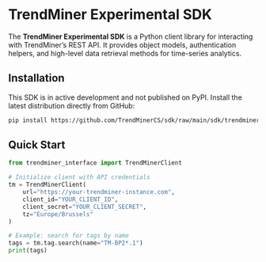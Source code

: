 # TrendMiner Experimental SDK

The **TrendMiner Experimental SDK** is a Python client library for interacting with TrendMiner’s REST API. It provides object models, authentication helpers, and high-level data retrieval methods for time-series analytics.

## Installation

This SDK is in active development and not published on PyPI. Install the latest distribution directly from GitHub:

```bash
pip install https://github.com/TrendMinerCS/sdk/raw/main/sdk/trendminer_interface-0.1.0.post172-py3-none-any.whl
```

## Quick Start

```python
from trendminer_interface import TrendMinerClient

# Initialize client with API credentials
tm = TrendMinerClient(
    url="https://your-trendminer-instance.com",
    client_id="YOUR_CLIENT_ID",
    client_secret="YOUR_CLIENT_SECRET",
    tz="Europe/Brussels"
)

# Example: search for tags by name
tags = tm.tag.search(name="TM-BP2*.1")
print(tags)
```
